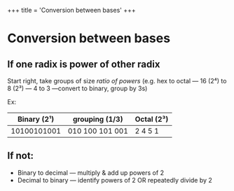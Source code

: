 +++
title = 'Conversion between bases'
+++
# Conversion between bases
## If one radix is power of other radix
Start right, take groups of size *ratio of powers* (e.g. hex to octal — 16 (2⁴) to 8 (2³) — 4 to 3 —convert to binary, group by 3s)

Ex:

| Binary (2¹) | grouping (1/3) | Octal (2³) |
| --- | --- | --- |
| 10100101001 | 010 100 101 001 | 2 4 5 1 |

## If not:
- Binary to decimal — multiply & add up powers of 2
- Decimal to binary — identify powers of 2 OR repeatedly divide by 2
